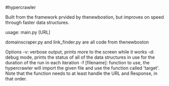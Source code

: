 #hypercrawler

Built from the framework prvided by thenewbostion, but improves on speed through faster data structures.

usage: main.py [URL]

domainscraper.py and link_finder.py are all code from thenewboston

Options
-v: verbose output, prints more to the screen while it works
-d: debug mode, prints the status of all of the data structures in use for the duration of the run in each iteration
-f [filename]: function to use, the hypercrawler will import the given file and use the function called 'target'. Note that the function needs to at least handle the URL and Response, in that order.
